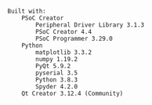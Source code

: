     Built with:
        PSoC Creator 
            Peripheral Driver Library 3.1.3
            PSoC Creator 4.4
            PSoC Programmer 3.29.0   
        Python
            matplotlib 3.3.2
            numpy 1.19.2
            PyQt 5.9.2
            pyserial 3.5
            Python 3.8.3
            Spyder 4.2.0
        Qt Creator 3.12.4 (Community)
